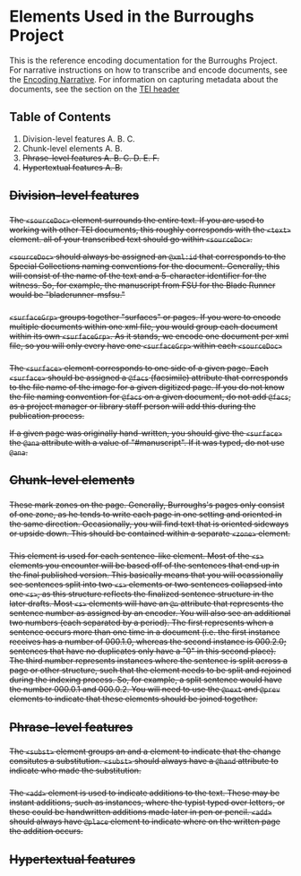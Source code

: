 # Elements Used in the Burroughs Project

This is the reference encoding documentation for the Burroughs Project. For narrative instructions on how to transcribe and encode documents, see the [Encoding Narrative](encoding-narrative.md). For information on capturing metadata about the documents, see the section on the [TEI header](header.md)

## Table of Contents

1. Division-level features
  A. <sourceDoc>
  B. <surfaceGrp>
  C. <surface>
2. Chunk-level elements
  A. <zone>
  B. <s>
3. Phrase-level features
  A. <subst>
  B. <add>
  C. <del>
  D. <metamark>
  E. <unclear>
  F. <gap>
4. Hypertextual features
  A. <anchor/>
  B. <note>
  
## Division-level features

### <sourceDoc>

The `<sourceDoc>` element surrounds the entire text. If you are used to working with other TEI documents, this roughly corresponds with the `<text>` element. all of your transcribed text should go within `<sourceDoc>`.

`<sourceDoc>` should always be assigned an `@xml:id` that corresponds to the Special Collections naming conventions for the document. Generally, this will consist of the name of the text and a 5-character identifier for the witness. So, for example, the manuscript from FSU for the Blade Runner would be "bladerunner-msfsu."

### <surfaceGrp>

`<surfaceGrp>` groups together "surfaces" or pages. If you were to encode multiple documents within one xml file, you would group each document within its own `<surfaceGrp>`. As it stands, we encode one document per xml file, so you will only every have one `<surfaceGrp>` within each `<sourceDoc>`

### <surface>

The `<surface>` element corresponds to one side of a given page. Each `<surface>` should be assigned a `@facs` (facsimile) attribute that corresponds to the file name of the image for a given digitized page. If you do not know the file naming convention for `@facs` on a given document, do not add `@facs`, as a project manager or library staff person will add this during the publication process.

If a given page was originally hand-written, you should give the `<surface>` the `@ana` attribute with a value of "#manuscript". If it was typed, do not use `@ana`.

<!-- Include information about recto and verso pages + xml:ids -->

## Chunk-level elements

### <zone>

These mark zones on the page. Generally, Burroughs's pages only consist of one zone, as he tends to write each page in one setting and oriented in the same direction. Occasionally, you will find text that is oriented sideways or upside down. This should be contained within a separate `<zone>` element.

### <s>

This element is used for each sentence-like element. Most of the `<s>` elements you encounter will be based off of the sentences that end up in the final published version. This basically means that you will ocassionally see sentences split into two `<s>` elements or two sentences collapsed into one `<s>`, as this structure reflects the finalized sentence structure in the later drafts. Most `<s>` elements will have an `@n` attribute that represents the sentence number as assigned by an encoder. You will also see an additional two numbers (each separated by a period). The first represents when a sentence occurs more than one time in a document (i.e. the first instance receives has a number of 000.1.0, whereas the second instance is 000.2.0; sentences that have no duplicates only have a "0" in this second place). The third number represents instances where the sentence is split across a page or other structure, such that the element needs to be split and rejoined during the indexing process. So, for example, a split sentence would have the number 000.0.1 and 000.0.2. You will need to use the `@next` and `@prev` elements to indicate that these elements should be joined together. 

## Phrase-level features

### <subst>

The `<subst>` element groups an <add> and a <del> element to indicate that the change consitutes a substitution. `<subst>` should always have a `@hand` attribute to indicate who made the substitution.

### <add>

The `<add>` element is used to indicate additions to the text. These may be instant additions, such as instances, where the typist typed over letters, or these could be handwritten additions made later in pen or pencil. `<add>` should always have `@place` element to indicate where on the written page the addition occurs. 

### <del>

### <metamark>

### <unclear>

### <gap>

## Hypertextual features

### <anchor/>

### <note>

